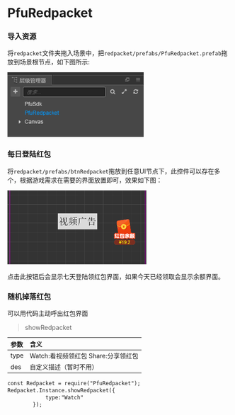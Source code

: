# PfuRedpacket

### 导入资源
将`redpacket`文件夹拖入场景中，把`redpacket/prefabs/PfuRedpacket.prefab`拖放到场景根节点，如下图所示:

![rp1](screenshots/rp_1.png)


### 每日登陆红包
将`redpacket/prefabs/btnRedpacket`拖放到任意UI节点下，此控件可以存在多个，根据游戏需求在需要的界面放置即可，效果如下图：

![rp2](screenshots/rp_2.png)

点击此按钮后会显示七天登陆领红包界面，如果今天已经领取会显示余额界面。

### 随机掉落红包
可以用代码主动呼出红包界面

>showRedpacket

| 参数 | 含义 |
| :------| :------ |
|type| Watch:看视频领红包  Share:分享领红包|
|des| 自定义描述（暂时不用）|

```
const Redpacket = require("PfuRedpacket");
Redpacket.Instance.showRedpacket({
            type:"Watch"
        });
```